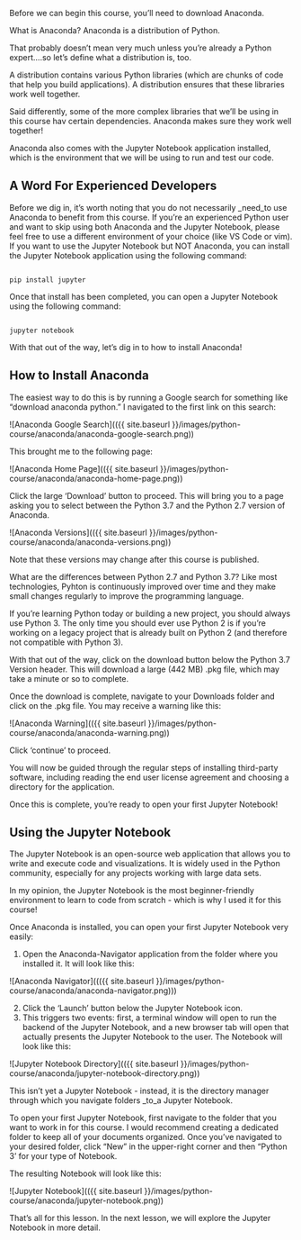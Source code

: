 
Before we can begin this course, you’ll need to download Anaconda.

What is Anaconda? Anaconda is a distribution of Python.

That probably doesn’t mean very much unless you’re already a Python expert....so let’s define what a distribution is, too.

A distribution contains various Python libraries (which are chunks of code that help you build applications). A distribution ensures that these libraries work well together. 

Said differently, some of the more complex libraries that we’ll be using in this course hav certain dependencies. Anaconda makes sure they work well together!

Anaconda also comes with the Jupyter Notebook application installed, which is the environment that we will be using to run and test our code. 


## A Word For Experienced Developers

Before we dig in, it’s worth noting that you do not necessarily _need_to use Anaconda to benefit from this course. If you’re an experienced Python user and want to skip using both Anaconda and the Jupyter Notebook, please feel free to use a different environment of your choice (like VS Code or vim). If you want to use the Jupyter Notebook but NOT Anaconda, you can install the Jupyter Notebook application using the following command:

```shell

pip install jupyter

```

Once that install has been completed, you can open a Jupyter Notebook using the following command:

```shell

jupyter notebook

```

With that out of the way, let’s dig in to how to install Anaconda!


## How to Install Anaconda

The easiest way to do this is by running a Google search for something like “download anaconda python.” I navigated to the first link on this search: 

![Anaconda Google Search](({{ site.baseurl }}/images/python-course/anaconda/anaconda-google-search.png))

This brought me to the following page:

![Anaconda Home Page](({{ site.baseurl }}/images/python-course/anaconda/anaconda-home-page.png))

Click the large ‘Download’ button to proceed. This will bring you to a page asking you to select between the Python 3.7 and the Python 2.7 version of Anaconda.

![Anaconda Versions](({{ site.baseurl }}/images/python-course/anaconda/anaconda-versions.png))

Note that these versions may change after this course is published.

What are the differences between Python 2.7 and Python 3.7? Like most technologies, Pyhton is continuously improved over time and they make small changes regularly to improve the programming language. 

If you’re learning Python today or building a new project, you should always use Python 3. The only time you should ever use Python 2 is if you’re working on a legacy project that is already built on Python 2 (and therefore not compatible with Python 3).

With that out of the way, click on the download button below the Python 3.7 Version header. This will download a large (442 MB) .pkg file, which may take a minute or so to complete.

Once the download is complete, navigate to your Downloads folder and click on the .pkg file. You may receive a warning like this:

![Anaconda Warning](({{ site.baseurl }}/images/python-course/anaconda/anaconda-warning.png))

Click ‘continue’ to proceed.

You will now be guided through the regular steps of installing third-party software, including reading the end user license agreement and choosing a directory for the application.

Once this is complete, you’re ready to open your first Jupyter Notebook!


## Using the Jupyter Notebook

The Jupyter Notebook is an open-source web application that allows you to write and execute code and visualizations. It is widely used in the Python community, especially for any projects working with large data sets.

In my opinion, the Jupyter Notebook is the most beginner-friendly environment to learn to code from scratch - which is why I used it for this course!

Once Anaconda is installed, you can open your first Jupyter Notebook very easily:



1. Open the Anaconda-Navigator application from the folder where you installed it. It will look like this:

![Anaconda Navigator]((({{ site.baseurl }}/images/python-course/anaconda/anaconda-navigator.png)))



2. Click the ‘Launch’ button below the Jupyter Notebook icon.
3. This triggers two events: first, a terminal window will open to run the backend of the Jupyter Notebook, and a new browser tab will open that actually presents the Jupyter Notebook to the user. The Notebook will look like this:

![Jupyter Notebook Directory](({{ site.baseurl }}/images/python-course/anaconda/jupyter-notebook-directory.png))

This isn’t yet a Jupyter Notebook - instead, it is the directory manager through which you navigate folders _to_a Jupyter Notebook.

To open your first Jupyter Notebook, first navigate to the folder that you want to work in for this course. I would recommend creating a dedicated folder to keep all of your documents organized. Once you’ve navigated to your desired folder, click “New” in the upper-right corner and then “Python 3’ for your type of Notebook.

The resulting Notebook will look like this:

 ![Jupyter Notebook](({{ site.baseurl }}/images/python-course/anaconda/jupyter-notebook.png))

That’s all for this lesson. In the next lesson, we will explore the Jupyter Notebook in more detail.
